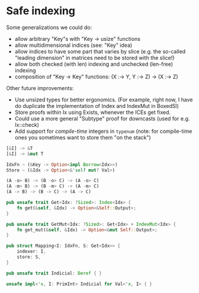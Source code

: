 # Safe indexing

Some generalizations we could do:

  - allow arbitrary "Key"s with "Key -> usize" functions
  - allow multidimensional indices (see: "Key" idea)
  - allow indices to have some part that varies by slice
    (e.g. the so-called "leading dimension" in matrices need to be stored
    with the slice!)
  - allow both checked (with len) indexing and unchecked (len-free) indexing
  - composition of "Key -> Key" functions:
    (X :-> Y, Y :-> Z) -> (X :-> Z)

Other future improvements:

  - Use unsized types for better ergonomics.
    (For example, right now, I have do duplicate the implementation of
    Index and IndexMut in BoxedSl)
  - Store proofs within Ix using Exists, whenever the ICEs get fixed.
  - Could use a more general "Subtype" proof for downcasts
    (used for e.g. Ix::check)
  - Add support for *compile-time* integers in `typenum` (note: for
    compile-time ones you sometimes want to store them "on the stack")

~~~rust
[&I] -> &T
[&I] -> &mut T

IdxFn ~ (&Key -> Option<impl Borrow<Idx>>)
Store ~ (&Idx -> Option<&'self mut? Val>)

(A -o> B) -> (B -o> C) -> (A -o> C)
(A -m> B) -> (B -m> C) -> (A -m> C)
(A -> B) -> (B -> C) -> (A -> C)

pub unsafe trait Get<Idx: ?Sized>: Index<Idx> {
    fn get(&self, &Idx) -> Option<&Self::Output>;
}

pub unsafe trait GetMut<Idx: ?Sized>: Get<Idx> + IndexMut<Idx> {
    fn get_mut(&self, &Idx) -> Option<&mut Self::Output>;
}

pub struct Mapping<I: IdxFn, S: Get<Idx>> {
    indexer: I,
    store: S,
}

pub unsafe trait Indicial: Deref { }

unsafe impl<'x, I: PrimInt> Indicial for Val<'x, I> { }
~~~
